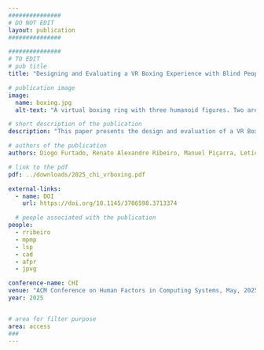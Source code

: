 ```yaml
---
###############
# DO NOT EDIT
layout: publication
###############

###############
# TO EDIT
# pub title
title: "Designing and Evaluating a VR Boxing Experience with Blind People"

# publication image
image:
  name: boxing.jpg
  alt-text: "A virtual boxing ring with three humanoid figures. Two are boxing, wearing red and black gloves, while a coach, stands in the background. One boxer receives instructions in a speech bubble: Turn Right... Jab. The ring features a blue floor, red and white boundary lines and minimalistic figures." # provide a short description for the image #a11y

# short description of the publication
description: "This paper presents the design and evaluation of a VR Boxing experience, developed through participatory design with an ex-professional boxer who is now blind. A user study with 15 blind participants explored their perceptions of the three-mode experience developed – Heavy Bag Training, Coach Training, and Combat – to inform the design of accessible VR experiences. Our findings highlight the importance of combining natural movement, rich auditory feedback, and welltimed guidance that also fosters user independence. Furthermore, they demonstrate the value of structured progression in complexity, while also opening opportunities for engaging spatial awareness and coordination training."

# authors of the publication
authors: Diogo Furtado, Renato Alexandre Ribeiro, Manuel Piçarra, Letícia Seixas Pereira, Carlos Duarte, André Rodrigues, João Guerreiro

# link to the pdf
pdf: ../downloads/2025_chi_vrboxing.pdf

external-links:
  - name: DOI
    url: https://doi.org/10.1145/3706598.3713374

  # people associated with the publication
people:
  - rribeiro
  - mpmp
  - lsp
  - cad
  - afpr
  - jpvg

conference-name: CHI
venue: "ACM Conference on Human Factors in Computing Systems, May, 2025"
year: 2025


# area for filter purpose
area: access
###
---
```

